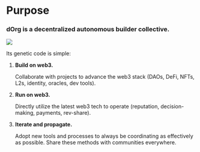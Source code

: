 # Purpose

### dOrg is a decentralized autonomous builder collective.

![](../.gitbook/assets/imagen%20%288%29.png)

Its genetic code is simple:

1. **Build on web3.**

   Collaborate with projects to advance the web3 stack \(DAOs, DeFi, NFTs, L2s, identity, oracles, dev tools\).

2. **Run on web3.**

   Directly utilize the latest web3 tech to operate \(reputation, decision-making, payments, rev-share\).

3. **Iterate and propagate.**

   Adopt new tools and processes to always be coordinating as effectively as possible. Share these methods with communities everywhere.

